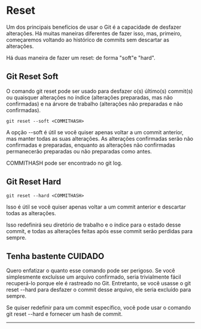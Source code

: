 # Reset

Um dos principais benefícios de usar o Git é a capacidade de desfazer alterações. Há muitas maneiras diferentes de fazer isso, mas, primeiro, começaremos voltando ao histórico de commits sem descartar as alterações.

Há duas maneira de fazer um reset: de forma "soft"e "hard".

## Git Reset Soft

O comando git reset pode ser usado para desfazer o(s) último(s) commit(s) ou quaisquer alterações no índice (alterações preparadas, mas não confirmadas) e na árvore de trabalho (alterações não preparadas e não confirmadas).

```
git reset --soft <COMMITHASH>
```

A opção --soft é útil se você quiser apenas voltar a um commit anterior, mas manter todas as suas alterações. As alterações confirmadas serão não confirmadas e preparadas, enquanto as alterações não confirmadas permanecerão preparadas ou não preparadas como antes.

COMMITHASH pode ser encontrado no git log. 

## Git Reset Hard

```
git reset --hard <COMMITHASH>
```

Isso é útil se você quiser apenas voltar a um commit anterior e descartar todas as alterações.

Isso redefinirá seu diretório de trabalho e o índice para o estado desse commit, e todas as alterações feitas após esse commit serão perdidas para sempre.

## Tenha bastente CUIDADO

Quero enfatizar o quanto esse comando pode ser perigoso. Se você simplesmente excluísse um arquivo confirmado, seria trivialmente fácil recuperá-lo porque ele é rastreado no Git. Entretanto, se você usasse o git reset --hard para desfazer o commit desse arquivo, ele seria excluído para sempre.

Se quiser redefinir para um commit específico, você pode usar o comando git reset --hard e fornecer um hash de commit.

---
